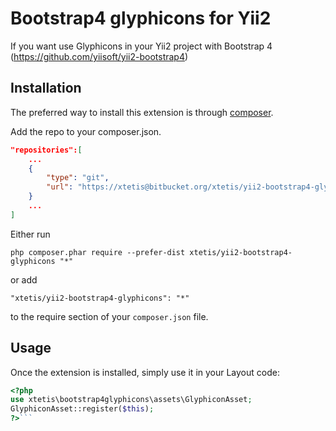 Bootstrap4 glyphicons for Yii2
==============================
If you want use Glyphicons in your Yii2 project with Bootstrap 4 (https://github.com/yiisoft/yii2-bootstrap4)

Installation
------------

The preferred way to install this extension is through [composer](http://getcomposer.org/download/).


Add the repo to your composer.json.

```json
"repositories":[
    ...
    {
        "type": "git",
        "url": "https://xtetis@bitbucket.org/xtetis/yii2-bootstrap4-glyphicons.git"
    }
    ...
]
```

Either run

```
php composer.phar require --prefer-dist xtetis/yii2-bootstrap4-glyphicons "*"
```

or add

```
"xtetis/yii2-bootstrap4-glyphicons": "*"
```

to the require section of your `composer.json` file.


Usage
-----

Once the extension is installed, simply use it in your Layout code:

```php
<?php
use xtetis\bootstrap4glyphicons\assets\GlyphiconAsset;
GlyphiconAsset::register($this);
?>```


